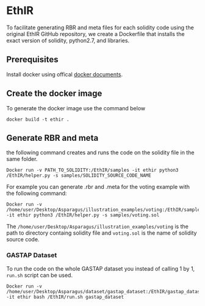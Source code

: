 # EthIR

To facilitate generating RBR and meta files for each solidity code using the original EthIR GitHub repository, we create a Dockerfile that installs the exact version of solidity, python2.7, and libraries.

## Prerequisites
Install docker using offical [docker documents](https://docs.docker.com/engine/install/).


## Create the docker image
To generate the docker image use the command below
```
docker build -t ethir .
```

## Generate RBR and meta
the following command creates and runs the code on the solidity file in the same folder.

```
Docker run -v PATH_TO_SOLIDITY:/EthIR/samples -it ethir python3 /EthIR/helper.py -s samples/SOLIDITY_SOURCE_CODE_NAME
```

For example you can generate .rbr and .meta for the voting example with the following command:

```
Docker run -v /home/user/Desktop/Asparagus/illustration_examples/voting:/EthIR/samples -it ethir python3 /EthIR/helper.py -s samples/voting.sol
```

The `/home/user/Desktop/Asparagus/illustration_examples/voting` is the path to directory containg solidity file and `voting.sol` is the name of solidity source code.

### GASTAP Dataset
To run the code on the whole GASTAP dataset you instead of calling 1 by 1, `run.sh` script can be used.

```
Docker run -v /home/user/Desktop/Asparagus/dataset/gastap_dataset:/EthIR/gastap_dataset -it ethir bash /EthIR/run.sh gastap_dataset
```
